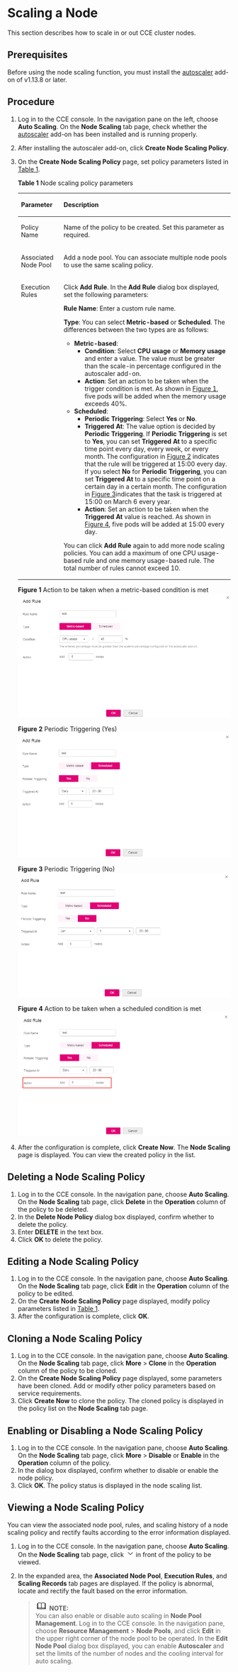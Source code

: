 # Scaling a Node<a name="cce_01_0209"></a>

This section describes how to scale in or out CCE cluster nodes.

## Prerequisites<a name="section194973810277"></a>

Before using the node scaling function, you must install the  [autoscaler](autoscaler.md)  add-on of v1.13.8 or later.

## Procedure<a name="section81948308420"></a>

1.  Log in to the CCE console. In the navigation pane on the left, choose  **Auto Scaling**. On the  **Node Scaling**  tab page, check whether the  [autoscaler](autoscaler.md)  add-on has been installed and is running properly.
2.  After installing the autoscaler add-on, click  **Create Node Scaling Policy**.
3.  On the  **Create Node Scaling Policy**  page, set policy parameters listed in  [Table 1](#table8638121213265).

    **Table  1**  Node scaling policy parameters

    <a name="table8638121213265"></a>
    <table><thead align="left"><tr id="row10638181262612"><th class="cellrowborder" valign="top" width="20.02%" id="mcps1.2.3.1.1"><p id="p1063821214265"><a name="p1063821214265"></a><a name="p1063821214265"></a>Parameter</p>
    </th>
    <th class="cellrowborder" valign="top" width="79.97999999999999%" id="mcps1.2.3.1.2"><p id="p1638181232617"><a name="p1638181232617"></a><a name="p1638181232617"></a>Description</p>
    </th>
    </tr>
    </thead>
    <tbody><tr id="row1922964644615"><td class="cellrowborder" valign="top" width="20.02%" headers="mcps1.2.3.1.1 "><p id="p9231104613468"><a name="p9231104613468"></a><a name="p9231104613468"></a>Policy Name</p>
    </td>
    <td class="cellrowborder" valign="top" width="79.97999999999999%" headers="mcps1.2.3.1.2 "><p id="p285719544104"><a name="p285719544104"></a><a name="p285719544104"></a>Name of the policy to be created. Set this parameter as required.</p>
    </td>
    </tr>
    <tr id="row42961494311"><td class="cellrowborder" valign="top" width="20.02%" headers="mcps1.2.3.1.1 "><p id="p2714182116117"><a name="p2714182116117"></a><a name="p2714182116117"></a>Associated Node Pool</p>
    </td>
    <td class="cellrowborder" valign="top" width="79.97999999999999%" headers="mcps1.2.3.1.2 "><p id="p189054447531"><a name="p189054447531"></a><a name="p189054447531"></a>Add a node pool. You can associate multiple node pools to use the same scaling policy.</p>
    </td>
    </tr>
    <tr id="row572593234714"><td class="cellrowborder" valign="top" width="20.02%" headers="mcps1.2.3.1.1 "><p id="p14725432104718"><a name="p14725432104718"></a><a name="p14725432104718"></a>Execution Rules</p>
    </td>
    <td class="cellrowborder" valign="top" width="79.97999999999999%" headers="mcps1.2.3.1.2 "><p id="p14777027105419"><a name="p14777027105419"></a><a name="p14777027105419"></a>Click <span class="uicontrol" id="uicontrol68881357514"><a name="uicontrol68881357514"></a><a name="uicontrol68881357514"></a><b>Add Rule</b></span>. In the <span class="uicontrol" id="uicontrol126941857125118"><a name="uicontrol126941857125118"></a><a name="uicontrol126941857125118"></a><b>Add Rule</b></span> dialog box displayed, set the following parameters:</p>
    <p id="p661454207"><a name="p661454207"></a><a name="p661454207"></a><span class="parmname" id="parmname2088601185216"><a name="parmname2088601185216"></a><a name="parmname2088601185216"></a><b>Rule Name</b></span>: Enter a custom rule name.</p>
    <p id="p2614341704"><a name="p2614341704"></a><a name="p2614341704"></a><span class="parmname" id="parmname24217373528"><a name="parmname24217373528"></a><a name="parmname24217373528"></a><b>Type</b></span>: You can select <span class="parmvalue" id="parmvalue2828155016525"><a name="parmvalue2828155016525"></a><a name="parmvalue2828155016525"></a><b>Metric-based</b></span> or <span class="parmvalue" id="parmvalue17444653115218"><a name="parmvalue17444653115218"></a><a name="parmvalue17444653115218"></a><b>Scheduled</b></span>. The differences between the two types are as follows:</p>
    <a name="ul56611653205511"></a><a name="ul56611653205511"></a><ul id="ul56611653205511"><li><strong id="b1598011319536"><a name="b1598011319536"></a><a name="b1598011319536"></a>Metric-based</strong>:<a name="ul1350972245920"></a><a name="ul1350972245920"></a><ul id="ul1350972245920"><li><span class="parmname" id="parmname12806202418537"><a name="parmname12806202418537"></a><a name="parmname12806202418537"></a><b>Condition</b></span>: Select <span class="parmvalue" id="parmvalue244593535311"><a name="parmvalue244593535311"></a><a name="parmvalue244593535311"></a><b>CPU usage</b></span> or <span class="parmvalue" id="parmvalue07313395537"><a name="parmvalue07313395537"></a><a name="parmvalue07313395537"></a><b>Memory usage</b></span> and enter a value. The value must be greater than the scale-in percentage configured in the autoscaler add-on.</li><li><span class="parmname" id="parmname835314140542"><a name="parmname835314140542"></a><a name="parmname835314140542"></a><b>Action</b></span>: Set an action to be taken when the trigger condition is met. As shown in <a href="#fig1083019104112">Figure 1</a>, five pods will be added when the memory usage exceeds 40%.</li></ul>
    </li><li><strong id="b98364237211"><a name="b98364237211"></a><a name="b98364237211"></a>Scheduled</strong>:<a name="ul102271758646"></a><a name="ul102271758646"></a><ul id="ul102271758646"><li><span class="parmname" id="parmname199851147221"><a name="parmname199851147221"></a><a name="parmname199851147221"></a><b>Periodic Triggering</b></span>: Select <span class="parmvalue" id="parmvalue163131580210"><a name="parmvalue163131580210"></a><a name="parmvalue163131580210"></a><b>Yes</b></span> or <span class="parmvalue" id="parmvalue5416711318"><a name="parmvalue5416711318"></a><a name="parmvalue5416711318"></a><b>No</b></span>.</li><li><span class="parmname" id="parmname10402112252"><a name="parmname10402112252"></a><a name="parmname10402112252"></a><b>Triggered At</b></span>: The value option is decided by <span class="parmname" id="parmname133114101561"><a name="parmname133114101561"></a><a name="parmname133114101561"></a><b>Periodic Triggering</b></span>. If <span class="parmname" id="parmname1195885814616"><a name="parmname1195885814616"></a><a name="parmname1195885814616"></a><b>Periodic Triggering</b></span> is set to <span class="parmvalue" id="parmvalue149161641715"><a name="parmvalue149161641715"></a><a name="parmvalue149161641715"></a><b>Yes</b></span>, you can set <span class="parmname" id="parmname119685581177"><a name="parmname119685581177"></a><a name="parmname119685581177"></a><b>Triggered At</b></span> to a specific time point every day, every week, or every month. The configuration in <a href="#fig15641103912113">Figure 2</a> indicates that the rule will be triggered at 15:00 every day. If you select <span class="parmvalue" id="parmvalue655693781015"><a name="parmvalue655693781015"></a><a name="parmvalue655693781015"></a><b>No</b></span> for <span class="parmname" id="parmname1864114471012"><a name="parmname1864114471012"></a><a name="parmname1864114471012"></a><b>Periodic Triggering</b></span>, you can set <span class="parmname" id="parmname1723815811017"><a name="parmname1723815811017"></a><a name="parmname1723815811017"></a><b>Triggered At</b></span> to a specific time point on a certain day in a certain month. The configuration in <a href="#fig1426162312211">Figure 3</a>indicates that the task is triggered at 15:00 on March 6 every year.</li><li><span class="parmname" id="parmname53781332141"><a name="parmname53781332141"></a><a name="parmname53781332141"></a><b>Action</b></span>: Set an action to be taken when the <span class="parmname" id="parmname1086392821616"><a name="parmname1086392821616"></a><a name="parmname1086392821616"></a><b>Triggered At</b></span> value is reached. As shown in <a href="#fig33041138310">Figure 4</a>, five pods will be added at 15:00 every day.</li></ul>
    </li></ul>
    <p id="p162368519564"><a name="p162368519564"></a><a name="p162368519564"></a>You can click <strong id="b39038611617"><a name="b39038611617"></a><a name="b39038611617"></a>Add Rule</strong> again to add more node scaling policies. You can add a maximum of one CPU usage-based rule and one memory usage-based rule. The total number of rules cannot exceed 10.</p>
    </td>
    </tr>
    </tbody>
    </table>

    **Figure  1**  Action to be taken when a metric-based condition is met<a name="fig1083019104112"></a>  
    ![](figures/action-to-be-taken-when-a-metric-based-condition-is-met.png "action-to-be-taken-when-a-metric-based-condition-is-met")

    **Figure  2**  Periodic Triggering \(Yes\)<a name="fig15641103912113"></a>  
    ![](figures/periodic-triggering-(yes).png "periodic-triggering-(yes)")

    **Figure  3**  Periodic Triggering \(No\)<a name="fig1426162312211"></a>  
    ![](figures/periodic-triggering-(no).png "periodic-triggering-(no)")

    **Figure  4**  Action to be taken when a scheduled condition is met<a name="fig33041138310"></a>  
    ![](figures/action-to-be-taken-when-a-scheduled-condition-is-met.png "action-to-be-taken-when-a-scheduled-condition-is-met")

4.  After the configuration is complete, click  **Create Now**. The  **Node Scaling**  page is displayed. You can view the created policy in the list.

## Deleting a Node Scaling Policy<a name="section12412142815127"></a>

1.  Log in to the CCE console. In the navigation pane, choose  **Auto Scaling**. On the  **Node Scaling**  tab page, click  **Delete**  in the  **Operation**  column of the policy to be deleted.
2.  In the  **Delete Node Policy**  dialog box displayed, confirm whether to delete the policy.
3.  Enter  **DELETE**  in the text box.
4.  Click  **OK**  to delete the policy.

## Editing a Node Scaling Policy<a name="section1811041171219"></a>

1.  Log in to the CCE console. In the navigation pane, choose  **Auto Scaling**. On the  **Node Scaling**  tab page, click  **Edit**  in the  **Operation**  column of the policy to be edited.
2.  On the  **Create Node Scaling Policy**  page displayed, modify policy parameters listed in  [Table 1](#table8638121213265).
3.  After the configuration is complete, click  **OK**.

## Cloning a Node Scaling Policy<a name="section12876105120126"></a>

1.  Log in to the CCE console. In the navigation pane, choose  **Auto Scaling**. On the  **Node Scaling**  tab page, click  **More**  \>  **Clone**  in the  **Operation**  column of the policy to be cloned.
2.  On the  **Create Node Scaling Policy**  page displayed, some parameters have been cloned. Add or modify other policy parameters based on service requirements.
3.  Click  **Create Now**  to clone the policy. The cloned policy is displayed in the policy list on the  **Node Scaling**  tab page.

## Enabling or Disabling a Node Scaling Policy<a name="section2151186136"></a>

1.  Log in to the CCE console. In the navigation pane, choose  **Auto Scaling**. On the  **Node Scaling**  tab page, click  **More**  \>  **Disable**  or  **Enable**  in the  **Operation**  column of the policy.
2.  In the dialog box displayed, confirm whether to disable or enable the node policy.
3.  Click  **OK**. The policy status is displayed in the node scaling list.

## Viewing a Node Scaling Policy<a name="section1819811305414"></a>

You can view the associated node pool, rules, and scaling history of a node scaling policy and rectify faults according to the error information displayed.

1.  Log in to the CCE console. In the navigation pane, choose  **Auto Scaling**. On the  **Node Scaling**  tab page, click  ![](figures/icon-monitoring-12.png)  in front of the policy to be viewed.
2.  In the expanded area, the  **Associated Node Pool**,  **Execution Rules**, and  **Scaling Records**  tab pages are displayed. If the policy is abnormal, locate and rectify the fault based on the error information.

    >![](public_sys-resources/icon-note.gif) **NOTE:**   
    >You can also enable or disable auto scaling in  **Node Pool Management**. Log in to the CCE console. In the navigation pane, choose  **Resource Management**  \>  **Node Pools**, and click  **Edit**  in the upper right corner of the node pool to be operated. In the  **Edit Node Pool**  dialog box displayed, you can enable  **Autoscaler**  and set the limits of the number of nodes and the cooling interval for auto scaling.  


